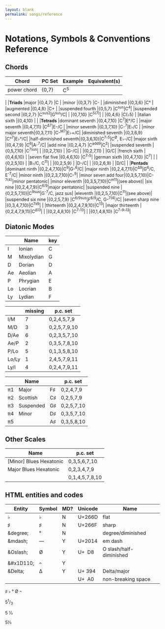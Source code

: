 ```yaml
---
layout: blank
permalink: songs/reference
---
```


Notations, Symbols & Conventions Reference
==========================================

Chords
------

|Chord              |PC Set     |Example    |Equivalent(s)  |
|-------------------|-----------|-----------|---------------|
|power chord        |{0,7}      |C<sup>5</sup>|
|
|**Triads**
|major              |{0,4,7}    |C          |
|minor              |{0,3,7}    |C-         |
|diminished         |{0,3,6}    |C°         |
|augmented          |{0,4,8}    |C+         |
|suspended fourth   |{0,5,7}    |C<sup>sus</sup>|C<sup>4</sup>|
|suspended second   |{0,2,7}    |C<sup>sus2</sup>|G<sup>sus</sup>/C|
|                   |{0,7,10}   |C<sup>5(7)</sup>|
|                   |{0,4,6}    |C(♭5)      |
|italian sixth      |{0,4,10}   |
|
|**Tetrads**
|dominant seventh   |{0,4,7,10} |C<sup>7</sup>|E°/C  |
|major seventh      |{0,4,7,11} |C<sup>Δ7</sup>|E-/C |
|minor seventh      |{0,3,7,10} |C-<sup>7</sup>|E♭/C |
|minor major seventh|{0,3,7,11} |C-<sup>M7</sup>|E♭+/C|
|diminished seventh |{0,3,6,9}  |C°<sup>7</sup>|E♭°/C|
|half-diminished seventh|{0,3,6,10}|C<sup>7♭5</sup>|C<sup>Ø</sup>, E♭-/C|
|major sixth        |{0,4,7,9}  |C<sup>6</sup>|A-<sup>7</sup>/C|
|add nine           |{0,2,4,7}  |C<sup>add9</sup>|C<sup>2</sup>|
|suspended seventh  |{0,5,7,10} |C<sup>7sus</sup>|
|                   |{0,2,7,10} |           |G-/C|
|                   |{0,2,7,11} |           |G/C|
|french sixth       |{0,4,6,10} |
|seven flat five    |{0,4,6,10} |C<sup>7♭5</sup>|
|german sixth       |{0,4,7,10} |C<sup>7</sup>|
|                   |{0,2,5,10} |       |B♭/C, C<sup>11</sup>|
|                   |{0,2,5,9}  |       |D-/C|
|                   |{0,2,6,9}  |       |D/C|
|
|**Pentads**
|dominant ninth     |{0,2,4,7,10}|C<sup>9</sup>|G-<sup>6</sup>/C|
|major ninth        |{0,2,4,7,11}|C<sup>Δ9</sup>|G<sup>6</sup>/C, E<sup>-7</sup>/C|
|minor ninth        |{0,2,3,7,10}|C-<sup>9</sup>|
|minor seven add four|{0,3,5,7,10}|C-<sup>7(4)</sup>|minor pentatonic|
|minor eleventh     |{0,3,5,7,10}|C<sup>m11</sup>|(see above)|
|six nine           |{0,2,4,7,9}|C<sup>6/9</sup>|major pentatonic|
|suspended nine     |{0,2,5,7,10}|C<sup>9sus</sup>|G<sup>-7</sup>/C, jazz sus|
|eleventh           |{0,2,5,7,10}|C<sup>11</sup>|(see above)|
|suspended six nine |{0,2,5,7,9} |C<sup>6/9sus</sup>|F<sup>6/9</sup>/C, G-<sup>7(4)</sup>/C|
|seven sharp nine   |{0,3,4,7,10}|C<sup>7♯9</sup>|
|
|thirteenth         |{0,2,4,7,9,10}|C<sup>13</sup>|
|major thirteenth   |{0,2,4,7,9,11}|C<sup>Δ13</sup>|
|                   |{0,2,4,8,10} |C<sup>7♭13</sup>|
|                   |{0,1,4,8,10} |C<sup>7♭9♭13</sup>|

Diatonic Modes
--------------

|   |Name       |key|
|---|-----------|---|
|I  |Ionian     |C  |
|M  |Mixolydian |G  |
|D  |Dorian     |D  |
|Ae |Aeolian    |A  |
|P  |Phrygian   |E  |
|Lo |Locrian    |B  |
|Ly |Lydian     |F  |

|     |missing|p.c. set     |
|-----|-------|-------------|
|I/M  |7      |0,2,4,5,7,9  |
|M/D  |3      |0,2,5,7,9,10 |
|D/Ae |6      |0,2,3,5,7,10 |
|Ae/P |2      |0,3,5,7,8,10 |
|P/Lo |5      |0,1,3,5,8,10 |
|Lo/Ly|1      |2,4,5,7,9,11 |
|Ly/I |4      |0,2,4,7,9,11 |

|   |Name       |   |p.c. set    |
|---|-----------|---|------------|
|π1 |Major      |F♯ |0,2,4,7,9   |
|π2 |Scottish   |C♯ |0,2,5,7,9   |
|π3 |Suspended  |G♯ |0,2,5,7,10  |
|π4 |Minor      |D♯ |0,3,5,7,10  |
|π5 |           |A♯ |0,3,5,8,10  |

Other Scales
------------

|Name                     |p.c. set       |
|-------------------------|---------------|
|[Minor] Blues Hexatonic  |0,3,5,6,7,10   |
|Major Blues Hexatonic    |0,2,3,4,7,9    |
|                         |0,1,4,5,7,8,10 |

HTML entities and codes
-----------------------

|Entity         |Symbol|MD?|Unicode|Name|
|---------------|------|---|------|-----|
|&flat;         |♭     |N  |U+266D|flat|
|&sharp;        |♯     |N  |U+266F|sharp|
|&degree;       |°     |N  |      |degree/diminished|
|&amp;mdash;    |—     |Y  |U+2014|em dash|
|&amp;Oslash;   |Ø     |Y  |U+  D8|O slash/half-diminished|
|&amp;#x1D110;  |𝄐     |Y  |      |
|&amp;Delta;    |Δ     |Y  |U+ 394|Delta/major|
|&nbsp;         |      |   |U+  A0|non-breaking space|

<p>
&sharp;
&flat;
&deg;
&Oslash;
&#x1D110;
</p>

<p>5<sup>1</sup>/<sub>3</sub></p>
<p>5 1&#x2044;3</p>
<p>5&#x2153;</p>

<!--
|   | 2 | 3 | 4 | 5 | 7 |
|---|---|---|---|---|---|
| 2 | 4 | 5 | 6 | 7 | 9 |
| 3 | 5 | 6 | 7 | 8 | 10|
| 4 | 6 | 7 | 8 | 9 | 11|
| 5 | 7 | 8 | 9 | 10|   |
| 7 | 9 | 10| 11|   |   |

{0,2,4}
{0,2,5}
{0,2,6}
{0,2,7}     suspended, 1st inversion
{0,2,9}
{0,3,5}
{0,3,6}     diminished
{0,3,7}     minor
{0,3,8}     major, 1st inversion
{0,3,10}    
{0,4,6}
{0,4,7}     major
{0,4,8}     augmented
{0,4,9}     minor, 1st inversion
{0,4,11}    
{0,5,7}     suspended
{0,5,8}     minor, 2nd inversion
{0,5,9}     major, 2nd inversion
{0,5,10}    suspended, 2nd inversion
{0,7,9}
{0,7,10}    
{0,7,11}    
-->
